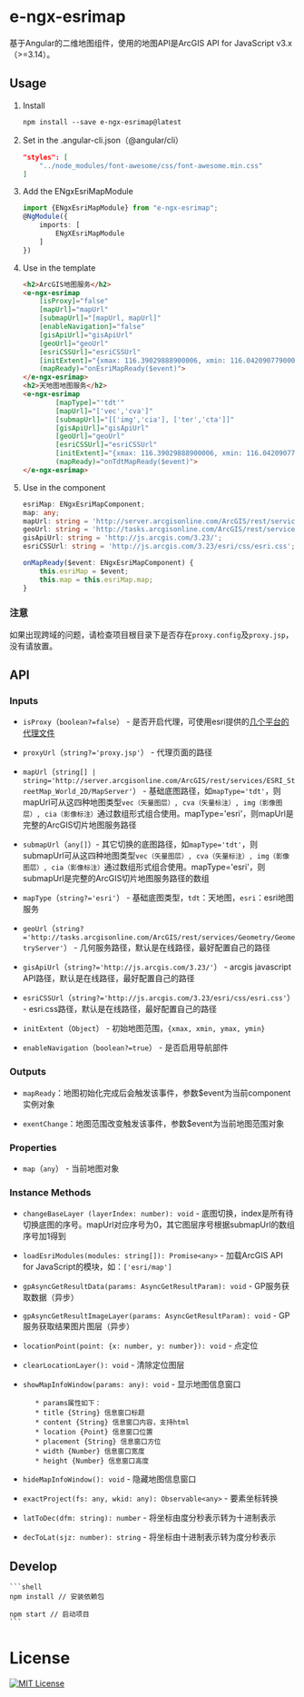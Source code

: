 # e-ngx-esrimap

基于Angular的二维地图组件，使用的地图API是ArcGIS API for JavaScript v3.x（>=3.14）。

## Usage

1. Install

	```shell
	npm install --save e-ngx-esrimap@latest
	```

2. Set in the .angular-cli.json（@angular/cli）

	```json
    "styles": [
        "../node_modules/font-awesome/css/font-awesome.min.css"
    ]
	```

3. Add the ENgxEsriMapModule

	```typescript
	import {ENgxEsriMapModule} from "e-ngx-esrimap";
	@NgModule({
	    imports: [
	        ENgXEsriMapModule
	    ]
	})
	```

4. Use in the template

	```html
    <h2>ArcGIS地图服务</h2>
    <e-ngx-esrimap
        [isProxy]="false"
        [mapUrl]="mapUrl"
        [submapUrl]="[mapUrl, mapUrl]"
        [enableNavigation]="false"
        [gisApiUrl]="gisApiUrl"
        [geoUrl]="geoUrl"
        [esriCSSUrl]="esriCSSUrl"
        [initExtent]="{xmax: 116.39029888900006, xmin: 116.04209077900009, ymax: 40.161018230000025, ymin: 39.885287565000056}"
        (mapReady)="onEsriMapReady($event)">
    </e-ngx-esrimap>
    <h2>天地图地图服务</h2>
    <e-ngx-esrimap
            [mapType]="'tdt'"
            [mapUrl]="['vec','cva']"
            [submapUrl]="[['img','cia'], ['ter','cta']]"
            [gisApiUrl]="gisApiUrl"
            [geoUrl]="geoUrl"
            [esriCSSUrl]="esriCSSUrl"
            [initExtent]="{xmax: 116.39029888900006, xmin: 116.04209077900009, ymax: 40.161018230000025, ymin: 39.885287565000056}"
            (mapReady)="onTdtMapReady($event)">
    </e-ngx-esrimap>
	```

5. Use in the component

	```typescript
    esriMap: ENgxEsriMapComponent;
    map: any;
    mapUrl: string = 'http://server.arcgisonline.com/ArcGIS/rest/services/ESRI_StreetMap_World_2D/MapServer';
    geoUrl: string = 'http://tasks.arcgisonline.com/ArcGIS/rest/services/Geometry/GeometryServer';
    gisApiUrl: string = 'http://js.arcgis.com/3.23/';
    esriCSSUrl: string = 'http://js.arcgis.com/3.23/esri/css/esri.css';

    onMapReady($event: ENgxEsriMapComponent) {
        this.esriMap = $event;
        this.map = this.esriMap.map;
    }
	```

### 注意

如果出现跨域的问题，请检查项目根目录下是否存在`proxy.config`及`proxy.jsp`，没有请放置。

## API

### Inputs

- `isProxy`（`boolean?=false`） - 是否开启代理，可使用esri提供的[几个平台的代理文件](https://github.com/Esri/resource-proxy)

- `proxyUrl`（`string?='proxy.jsp'`） - 代理页面的路径

- `mapUrl`（`string[] | string='http://server.arcgisonline.com/ArcGIS/rest/services/ESRI_StreetMap_World_2D/MapServer'`） - 基础底图路径，如`mapType='tdt'`，则mapUrl可从这四种地图类型`vec（矢量图层）, cva（矢量标注）, img（影像图层）, cia（影像标注）`通过数组形式组合使用。mapType='esri'，则mapUrl是完整的ArcGIS切片地图服务路径

- `submapUrl`（`any[]`）- 其它切换的底图路径，如`mapType='tdt'`，则submapUrl可从这四种地图类型`vec（矢量图层）, cva（矢量标注）, img（影像图层）, cia（影像标注）`通过数组形式组合使用。mapType='esri'，则submapUrl是完整的ArcGIS切片地图服务路径的数组

- `mapType`（`string?='esri'`） - 基础底图类型，`tdt`：天地图，`esri`：esri地图服务

- `geoUrl`（`string?='http://tasks.arcgisonline.com/ArcGIS/rest/services/Geometry/GeometryServer'`） - 几何服务路径，默认是在线路径，最好配置自己的路径

- `gisApiUrl`（`string?='http://js.arcgis.com/3.23/'`） - arcgis javascript API路径，默认是在线路径，最好配置自己的路径

- `esriCSSUrl`（`string?='http://js.arcgis.com/3.23/esri/css/esri.css'`） - esri.css路径，默认是在线路径，最好配置自己的路径

- `initExtent`（`Object`） - 初始地图范围，`{xmax, xmin, ymax, ymin}`

- `enableNavigation`（`boolean?=true`） - 是否启用导航部件

### Outputs

- `mapReady`：地图初始化完成后会触发该事件，参数$event为当前component实例对象

- `exentChange`：地图范围改变触发该事件，参数$event为当前地图范围对象

### Properties

- `map`（`any`） - 当前地图对象

### Instance Methods

- `changeBaseLayer (layerIndex: number): void` - 底图切换，index是所有待切换底图的序号。mapUrl对应序号为0，其它图层序号根据submapUrl的数组序号加1得到

- `loadEsriModules(modules: string[]): Promise<any>` - 加载ArcGIS API for JavaScript的模块，如：`['esri/map']`

- `gpAsyncGetResultData(params: AsyncGetResultParam): void` - GP服务获取数据（异步）

- `gpAsyncGetResultImageLayer(params: AsyncGetResultParam): void` - GP服务获取结果图片图层（异步）

- `locationPoint(point: {x: number, y: number}): void` - 点定位

- `clearLocationLayer(): void` - 清除定位图层

- `showMapInfoWindow(params: any): void` - 显示地图信息窗口

         * params属性如下：
         * title {String} 信息窗口标题
         * content {String} 信息窗口内容，支持html
         * location {Point} 信息窗口位置
         * placement {String} 信息窗口方位
         * width {Number} 信息窗口宽度
         * height {Number} 信息窗口高度

- `hideMapInfoWindow(): void` - 隐藏地图信息窗口

- `exactProject(fs: any, wkid: any): Observable<any>` - 要素坐标转换

- `latToDec(dfm: string): number` - 将坐标由度分秒表示转为十进制表示

- `decToLat(sjz: number): string` - 将坐标由十进制表示转为度分秒表示

## Develop

	```shell
	npm install // 安装依赖包
	
	npm start // 启动项目
	```

# License

[![MIT License](https://img.shields.io/badge/license-MIT-blue.svg?style=flat)](/LICENSE)
